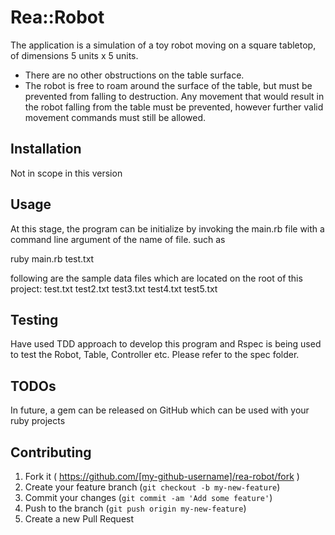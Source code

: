 # Rea::Robot

The application is a simulation of a toy robot moving on a square tabletop,
  of dimensions 5 units x 5 units.
- There are no other obstructions on the table surface.
- The robot is free to roam around the surface of the table, but must be
  prevented from falling to destruction. Any movement that would result in the
  robot falling from the table must be prevented, however further valid
  movement commands must still be allowed.

## Installation

Not in scope in this version

## Usage

At this stage, the program can be initialize by invoking the main.rb file with a command line argument of the name of file. such as 

ruby main.rb test.txt

following are the sample data files which are located on the root of this project:
test.txt
test2.txt
test3.txt
test4.txt
test5.txt

## Testing

Have used TDD approach to develop this program and Rspec is being used to test the Robot, Table, Controller etc. Please refer to the spec folder.

## TODOs

In future, a gem can be released on GitHub which can be used with your ruby projects

## Contributing

1. Fork it ( https://github.com/[my-github-username]/rea-robot/fork )
2. Create your feature branch (`git checkout -b my-new-feature`)
3. Commit your changes (`git commit -am 'Add some feature'`)
4. Push to the branch (`git push origin my-new-feature`)
5. Create a new Pull Request
